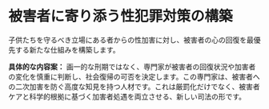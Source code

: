 # 被害者に寄り添う性犯罪対策の構築

子供たちを守るべき立場にある者からの性加害に対し、被害者の心の回復を最優先する新たな仕組みを構築します。

**具体的な内容案：**
画一的な刑期ではなく、専門家が被害者の回復状況や加害者の変化を慎重に判断し、社会復帰の可否を決定します。この専門家は、被害者への二次加害を防ぐ高度な知見を持つ人材です。これは厳罰化だけでなく、被害者ケアと科学的根拠に基づく加害者処遇を両立させる、新しい司法の形です。